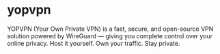 # yopvpn
YOPVPN (Your Own Private VPN) is a fast, secure, and open-source VPN solution powered by WireGuard — giving you complete control over your online privacy. Host it yourself. Own your traffic. Stay private.
